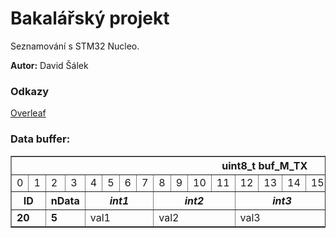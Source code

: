 # Bakalářský projekt

Seznamování s STM32 Nucleo. 

**Autor:** David Šálek

### Odkazy

[Overleaf](https://www.overleaf.com/project/662f6a6b73e6caedda71af5f)


### Data buffer:

<table border="1">
    <tr>
        <th colspan="24">uint8_t buf_M_TX</th>
    </tr>
    <tr>
        <td>0</td>
        <td>1</td>
        <td>2</td>
        <td>3</td>
        <td>4</td>
        <td>5</td>
        <td>6</td>
        <td>7</td>
        <td>8</td>
        <td>9</td>
        <td>10</td>
        <td>11</td>
        <td>12</td>
        <td>13</td>
        <td>14</td>
        <td>15</td>
        <td>16</td>
        <td>17</td>
        <td>18</td>
        <td>19</td>
        <td>20</td>
        <td>21</td>
        <td>22</td>
        <td>23</td>
    </tr>
    <tr>
        <th colspan="2"><strong>ID</strong></th>
        <th colspan="2"><strong>nData</strong></th>
        <th colspan="4"><em>int1</em></th>
        <th colspan="4"><em>int2</em></th>
        <th colspan="4"><em>int3</em></th>
        <th colspan="4"><em>int4</em></th>
        <th colspan="4"><em>int5</em></th>
    </tr>
    <tr>
        <td colspan="2"><strong>20</strong></td>
        <td colspan="2"><strong>5</strong></td>
        <td colspan="4">val1</td>
        <td colspan="4">val2</td>
        <td colspan="4">val3</td>
        <td colspan="4">val4</td>
        <td colspan="4">val5</td>
    </tr>
</table>
